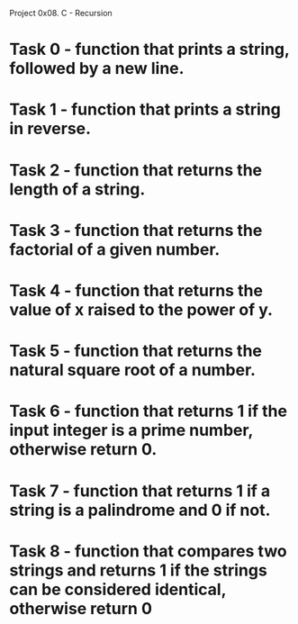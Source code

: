 Project 0x08. C - Recursion

# Task 0 - function that prints a string, followed by a new line.

# Task 1 -  function that prints a string in reverse.

# Task 2 -  function that returns the length of a string.

# Task 3 - function that returns the factorial of a given number.

# Task 4 - function that returns the value of x raised to the power of y.

# Task 5 - function that returns the natural square root of a number.

# Task 6 -  function that returns 1 if the input integer is a prime number, otherwise return 0.

# Task 7 - function that returns 1 if a string is a palindrome and 0 if not.

# Task 8 - function that compares two strings and returns 1 if the strings can be considered identical, otherwise return 0
